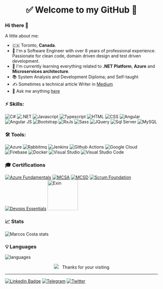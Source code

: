 <h1 align="center"> 
	✅ Welcome to my GitHub 🚀
</h1>

### Hi there 👋


A little about me:

- 🇨🇦  Toronto, **Canada**.
- 🔭  I'm a Software Engineer with over 8 years of professional experience. Passionate for clean code, domain driven design and test driven development.
- 🌱  I'm currently learning everything related to **.NET Platform**, **Azure** and **Microservices architecture**.
- 📚  System Analysis and Development Diploma; and Self-taught
- ✍️  Sometimes a technical article Writer in [Medium](https://medium.com/@MarcosCostaDev) 
- 💬 Ask me anything [here](https://github.com/marcoscostadev/marcoscostadev/issues)

### ⚡ Skills:
![C#](https://img.shields.io/badge/C%23-239120?style=for-the-badge&logo=c-sharp&logoColor=white&style=plastic) ![.NET](https://img.shields.io/badge/.NET-5C2D91?style=for-the-badge&logo=.net&logoColor=white&style=plastic) ![Javascript](https://img.shields.io/badge/JavaScript-323330?style=for-the-badge&logo=javascript&logoColor=F7DF1E&style=plastic) ![Typescript](https://img.shields.io/badge/TypeScript-007ACC?style=for-the-badge&logo=typescript&logoColor=white&style=plastic) ![HTML](https://img.shields.io/badge/HTML5-E34F26?style=for-the-badge&logo=html5&logoColor=white&style=plastic) ![CSS](https://img.shields.io/badge/CSS3-1572B6?style=for-the-badge&logo=css3&logoColor=white&style=plastic) ![Angular](https://img.shields.io/badge/Angular-DD0031?style=for-the-badge&logo=angular&logoColor=white&style=plastic) ![Angular JS](https://img.shields.io/badge/AngularJS-E23237?style=for-the-badge&logo=angularjs&logoColor=white&style=plastic) ![Bootstrap](https://img.shields.io/badge/Bootstrap-563D7C?style=for-the-badge&logo=bootstrap&logoColor=white&style=plastic) ![RxJs](https://img.shields.io/badge/rxjs-%23B7178C.svg?style=for-the-badge&logo=reactivex&logoColor=white&style=plastic) ![Sass](https://img.shields.io/badge/Sass-CC6699?style=for-the-badge&logo=sass&logoColor=white&style=plastic) ![JQuery](https://img.shields.io/badge/jQuery-0769AD?style=for-the-badge&logo=jquery&logoColor=white&style=plastic) ![Sql Server](https://img.shields.io/badge/Microsoft_SQL_Server-CC2927?style=for-the-badge&logo=microsoft-sql-server&logoColor=white&style=plastic) ![MySQL](https://img.shields.io/badge/MySQL-00000F?style=for-the-badge&logo=mysql&logoColor=white&style=plastic)

### 🛠 Tools:
![Azure](https://img.shields.io/badge/azure-%230072C6.svg?style=for-the-badge&logo=azure-devops&logoColor=white&style=plastic) ![Rabbitmq](https://img.shields.io/badge/rabbitmq-f47b20?style=for-the-badge&logo=rabbitmq&logoColor=white&style=plastic) ![Jenkins](https://img.shields.io/badge/jenkins-%232C5263.svg?style=for-the-badge&logo=jenkins&logoColor=white&style=plastic) ![Github Actions](https://img.shields.io/badge/githubactions-%232671E5.svg?style=for-the-badge&logo=githubactions&logoColor=white&style=plastic) ![Google Cloud](https://img.shields.io/badge/GoogleCloud-%234285F4.svg?style=for-the-badge&logo=google-cloud&logoColor=white&style=plastic) ![Firebase](https://img.shields.io/badge/firebase-%23039BE5.svg?style=for-the-badge&logo=firebase&style=plastic) ![Docker](https://img.shields.io/badge/docker-%230db7ed.svg?style=for-the-badge&logo=docker&logoColor=white&style=plastic) ![Visual Studio](https://img.shields.io/badge/VisualStudio-5C2D91.svg?style=for-the-badge&logo=visual-studio&logoColor=white&style=plastic) ![Visual Studio Code](https://img.shields.io/badge/VisualStudioCode-0078d7.svg?style=for-the-badge&logo=visual-studio-code&logoColor=white&style=plastic)


### 🎓 Certifications
[![Azure Fundamentals](https://images.credly.com/size/100x100/images/be8fcaeb-c769-4858-b567-ffaaa73ce8cf/image.png)](https://bit.ly/3APJCv8)
[![MCSA](https://images.credly.com/size/100x100/images/b87c24db-0e54-4f78-8059-eb47675d585d/MCSA-Web_Applications.png)](http://bit.ly/39MoiWq) [![MCSD](https://images.credly.com/size/100x100/images/38ac16bb-aba0-449f-912d-a0112adc5657/MCSD-App_Builder.png)](https://bit.ly/3gLCanA) [![Scrum Foundation](https://images.credly.com/size/100x100/images/c2ddc533-ba6c-464d-a69d-f9f28177176b/CertiProf-Badge-SFPC.png)](https://www.credly.com/badges/cdfe20f7-7ba1-42cd-8883-b1b19b3ded2a) [![Devops Essentials](https://images.credly.com/size/100x100/images/165466d3-37d8-4dcb-821d-cb072cfd2a69/CertiProf-Badge-DEPC.png)](https://www.credly.com/badges/16624e2c-24ee-4e69-a9af-5a220d2ee079) [<img src="https://app.exeed.pro:443/api/Images/BadgeTemplate/3" alt="Exin" width="100"/>](https://bit.ly/2W7uYtX)

### 📈 Stats 
 
![Marcos Costa stats](https://github-readme-stats.vercel.app/api?username=marcoscostadev&theme=cobalt&show_icons=true)

### 💡  Languages 
![languages](https://github-readme-stats.vercel.app/api/top-langs/?username=marcoscostadev&hide=scss&layout=compact&theme=cobalt&title_color=2ED3EA)

<p align="center">
<img src="https://badges.pufler.dev/visits/marcoscostadev/marcoscostadev"></img> &nbsp;
Thanks for your visiting
</p>

<hr>

[![Linkedin Badge](https://img.shields.io/badge/linkedin-%230077B5.svg?style=for-the-badge&logo=linkedin&logoColor=white&style=plastic)](https://www.linkedin.com/in/marcoscostadev/)
[![Telegram](https://img.shields.io/badge/Telegram-2CA5E0?style=for-the-badge&logo=telegram&logoColor=white&style=plastic)](https://t.me/marcoscostadev)
[![Twitter](https://img.shields.io/badge/marcoscostadev-%231DA1F2.svg?style=for-the-badge&logo=Twitter&logoColor=white&style=plastic)](https://twitter.com/MarcosCostaDev)

